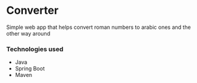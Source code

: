 # Converter
Simple web app that helps convert roman numbers to arabic ones and the other way around

### Technologies used

* Java
* Spring Boot
* Maven